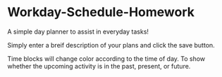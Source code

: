 # Workday-Schedule-Homework
A simple day planner to assist in everyday tasks!



Simply enter a breif description of your plans and click the save button.

Time blocks will change color according to the time of day. To show whether the upcoming activity is in the past, present, or future. 


